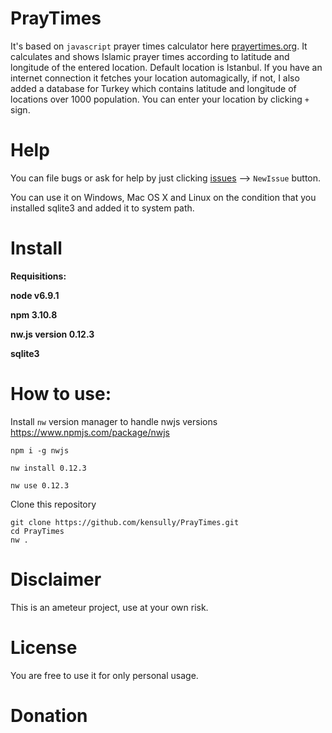 # PrayTimes
It's based on `javascript` prayer times calculator here [prayertimes.org](http://praytimes.org/code/).
It calculates and shows Islamic prayer times according to latitude and longitude of the entered location. Default location is Istanbul. If you have an internet connection it fetches your location automagically, if not, I also added a database for Turkey which contains latitude and longitude of locations over 1000 population. You can enter your location by clicking `+` sign.

# Help 

You can file bugs or ask for help by just clicking [issues](https://github.com/kensully/PrayTimes/issues) --> `NewIssue` button.

You can use it on Windows, Mac OS X  and Linux on the condition that you installed sqlite3 and added it to system path.

# Install

**Requisitions:**

**node v6.9.1**

**npm 3.10.8**

**nw.js version 0.12.3**

**sqlite3**

# How to use:

Install `nw` version  manager to handle nwjs versions https://www.npmjs.com/package/nwjs


    npm i -g nwjs

    nw install 0.12.3

    nw use 0.12.3
 
Clone this repository 

    git clone https://github.com/kensully/PrayTimes.git
    cd PrayTimes
    nw .

# Disclaimer

This is an ameteur project, use  at your own risk.

# License
You are free to use it for only personal usage. 

# Donation 
    
